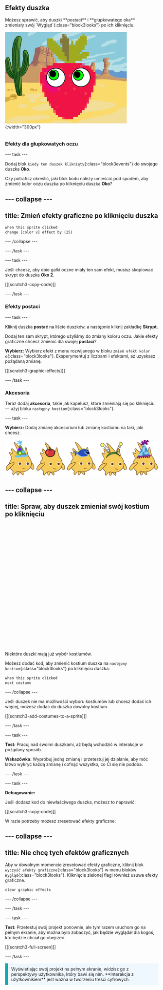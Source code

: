 ## Efekty duszka

<div style="display: flex; flex-wrap: wrap">
<div style="flex-basis: 200px; flex-grow: 1; margin-right: 15px;">
Możesz sprawić, aby duszki **postaci** i **głupkowatego oka** zmieniały swój `Wygląd`{:class="block3looks"} po ich kliknięciu.
</div>
<div>

![Postać i oczy z efektami graficznymi.](images/character-graphic-effects.png){:width="300px"}    

</div>
</div>

### Efekty dla głupkowatych oczu

--- task ---

Dodaj blok `kiedy ten duszek kliknięty`{:class="block3events"} do swojego duszka **Oko**.

Czy potrafisz określić, jaki blok kodu należy umieścić pod spodem, aby zmienić kolor oczu duszka po kliknięciu duszka **Oko**?

--- collapse ---
---
title: Zmień efekty graficzne po kliknięciu duszka
---

```blocks3
when this sprite clicked  
change [color v] effect by (25)
```

--- /collapse ---

--- /task ---

--- task ---

Jeśli chcesz, aby obie gałki oczne miały ten sam efekt, musisz skopiować skrypt do duszka **Oko 2**.

[[[scratch3-copy-code]]]

--- /task ---

### Efekty postaci

--- task ---

Kliknij duszka **postać** na liście duszków, a następnie kliknij zakładkę **Skrypt**.

Dodaj ten sam skrypt, którego użyliśmy do zmiany koloru oczu. Jakie efekty graficzne chcesz zmienić dla swojej **postaci**?

**Wybierz:** Wybierz efekt z menu rozwijanego w bloku `zmień efekt kolor o`{:class="block3looks"}. Eksperymentuj z liczbami i efektami, aż uzyskasz pożądaną zmianę.

[[[scratch3-graphic-effects]]]

--- /task ---

### Akcesoria

Teraz dodaj **akcesoria**, takie jak kapelusz, które zmieniają się po kliknięciu — użyj bloku `następny kostium`{:class="block3looks"}.

--- task ---

**Wybierz:** Dodaj zmianę akcesorium lub zmianę kostiumu na taki, jaki chcesz.

![Duszki z akcesoriami.](images/accessory-sprite.png)

--- collapse ---
---
title: Spraw, aby duszek zmieniał swój kostium po kliknięciu
---
<div class="scratch-preview">
<iframe allowtransparency="true" width="485" height="402" src="" frameborder="0"></iframe>
</div>

Niektóre duszki mają już wybór kostiumów.

Możesz dodać kod, aby zmienić kostium duszka na `następny kostium`{:class="block3looks"} po kliknięciu duszka:

```blocks3
when this sprite clicked
next costume
```

--- /collapse ---

Jeśli duszek nie ma możliwości wyboru kostiumów lub chcesz dodać ich więcej, możesz dodać do duszka dowolny kostium.

[[[scratch3-add-costumes-to-a-sprite]]]

--- /task ---

--- task ---

**Test:** Pracuj nad swoimi duszkami, aż będą wchodzić w interakcje w pożądany sposób.

**Wskazówka:** Wypróbuj jedną zmianę i przetestuj jej działanie, aby móc łatwo wykryć każdą zmianę i cofnąć wszystko, co Ci się nie podoba.

--- /task ---

--- task ---

**Debugowanie:**

Jeśli dodasz kod do niewłaściwego duszka, możesz to naprawić:

[[[scratch3-copy-code]]]

W razie potrzeby możesz zresetować efekty graficzne:

--- collapse ---
---
title: Nie chcę tych efektów graficznych
---

Aby w dowolnym momencie zresetować efekty graficzne, kliknij blok `wyczyść efekty graficzne`{:class="block3looks"} w menu bloków `Wygląd`{:class="block3looks"}. Kliknięcie zielonej flagi również usuwa efekty graficzne.

```blocks3
clear graphic effects
```
--- /collapse ---

--- /task ---

--- task ---

**Test:** Przetestuj swój projekt ponownie, ale tym razem uruchom go na pełnym ekranie, aby można było zobaczyć, jak będzie wyglądał dla kogoś, kto będzie chciał go obejrzeć.

[[[scratch3-full-screen]]]

--- /task ---

<p style="border-left: solid; border-width:10px; border-color: #0faeb0; background-color: aliceblue; padding: 10px;">
Wyświetlając swój projekt na pełnym ekranie, widzisz go z perspektywy użytkownika, który bawi się nim. **Interakcja z użytkownikiem** jest ważna w tworzeniu treści cyfrowych. 
</p>


